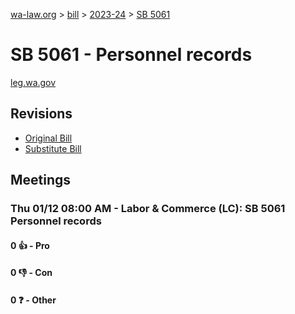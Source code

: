 [wa-law.org](/) > [bill](/bill/) > [2023-24](/bill/2023-24/) > [SB 5061](/bill/2023-24/sb/5061/)

# SB 5061 - Personnel records
[leg.wa.gov](https://app.leg.wa.gov/billsummary?BillNumber=5061&Year=2023&Initiative=false)

## Revisions
* [Original Bill](1/)
* [Substitute Bill](S/)

## Meetings
### Thu 01/12 08:00 AM - Labor & Commerce (LC): SB 5061 Personnel records
#### 0 👍 - Pro

#### 0 👎 - Con

#### 0 ❓ - Other
